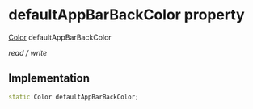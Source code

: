 


# defaultAppBarBackColor property






[Color](https://api.flutter.dev/flutter/dart-ui/Color-class.html) defaultAppBarBackColor
  
_read / write_






## Implementation

```dart
static Color defaultAppBarBackColor;


```







